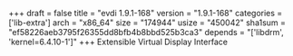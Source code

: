 +++
draft = false
title = "evdi 1.9.1-168"
version = "1.9.1-168"
categories = ['lib-extra']
arch = "x86_64"
size = "174944"
usize = "450042"
sha1sum = "ef58226aeb3795f26355dd8bfb4b8bbd525b3ca3"
depends = "['libdrm', 'kernel=6.4.10-1']"
+++
Extensible Virtual Display Interface